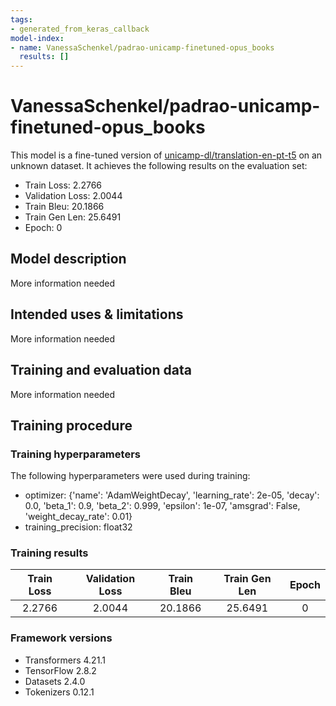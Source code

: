 ```yaml
---
tags:
- generated_from_keras_callback
model-index:
- name: VanessaSchenkel/padrao-unicamp-finetuned-opus_books
  results: []
---
```


<!-- This model card has been generated automatically according to the information Keras had access to. You should
probably proofread and complete it, then remove this comment. -->

# VanessaSchenkel/padrao-unicamp-finetuned-opus_books

This model is a fine-tuned version of [unicamp-dl/translation-en-pt-t5](https://huggingface.co/unicamp-dl/translation-en-pt-t5) on an unknown dataset.
It achieves the following results on the evaluation set:
- Train Loss: 2.2766
- Validation Loss: 2.0044
- Train Bleu: 20.1866
- Train Gen Len: 25.6491
- Epoch: 0

## Model description

More information needed

## Intended uses & limitations

More information needed

## Training and evaluation data

More information needed

## Training procedure

### Training hyperparameters

The following hyperparameters were used during training:
- optimizer: {'name': 'AdamWeightDecay', 'learning_rate': 2e-05, 'decay': 0.0, 'beta_1': 0.9, 'beta_2': 0.999, 'epsilon': 1e-07, 'amsgrad': False, 'weight_decay_rate': 0.01}
- training_precision: float32

### Training results

| Train Loss | Validation Loss | Train Bleu | Train Gen Len | Epoch |
|:----------:|:---------------:|:----------:|:-------------:|:-----:|
| 2.2766     | 2.0044          | 20.1866    | 25.6491       | 0     |


### Framework versions

- Transformers 4.21.1
- TensorFlow 2.8.2
- Datasets 2.4.0
- Tokenizers 0.12.1
